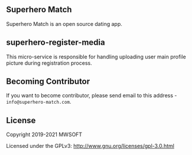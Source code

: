 ## Superhero Match
Superhero Match is an open source dating app.

## superhero-register-media
This micro-service is responsible for handling uploading user main profile picture during registration process. 

## Becoming Contributor
If you want to become contributor, please send email to this address - `info@superhero-match.com`.

## License
Copyright 2019-2021 MWSOFT

Licensed under the GPLv3: http://www.gnu.org/licenses/gpl-3.0.html